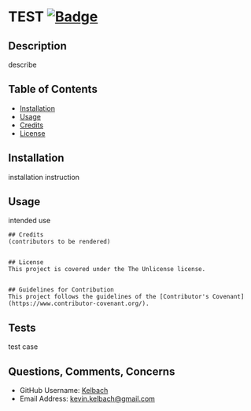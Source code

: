 
  # TEST [![Badge](https://img.shields.io/badge/License-The_Unlicense-yellow)](#license)

  ## Description
  describe

  ## Table of Contents

  * [Installation](#installation)
  * [Usage](#usage)
  * [Credits](#credits)
  * [License](#license)
  
  ## Installation
  installation instruction
  
  ## Usage
  intended use
  
    ## Credits
    (contributors to be rendered)
    
  
    ## License
    This project is covered under the The Unlicense license.
    
  
    ## Guidelines for Contribution
    This project follows the guidelines of the [Contributor's Covenant](https://www.contributor-covenant.org/).
    
  ## Tests
  test case

  ## Questions, Comments, Concerns
  * GitHub Username: [Kelbach](https://github.com/Kelbach)
  * Email Address: kevin.kelbach@gmail.com
  